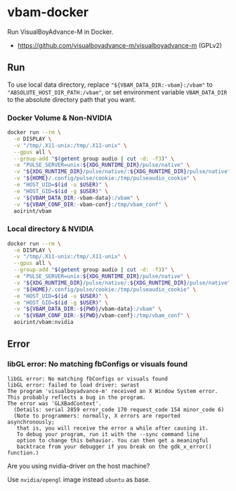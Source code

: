 # vbam-docker
Run VisualBoyAdvance-M in Docker.

- https://github.com/visualboyadvance-m/visualboyadvance-m (GPLv2)

## Run
To use local data directory,
replace `"${VBAM_DATA_DIR:-vbam}:/vbam"` to `"ABSOLUTE_HOST_DIR_PATH:/vbam"`,
or set environment variable `VBAM_DATA_DIR` to the absolute directory path that you want.

### Docker Volume & Non-NVIDIA
```sh
docker run --rm \
  -e DISPLAY \
  -v "/tmp/.X11-unix:/tmp/.X11-unix" \
  --gpus all \
  --group-add "$(getent group audio | cut -d: -f3)" \
  -e "PULSE_SERVER=unix:${XDG_RUNTIME_DIR}/pulse/native" \
  -v "${XDG_RUNTIME_DIR}/pulse/native/:${XDG_RUNTIME_DIR}/pulse/native" \
  -v "${HOME}/.config/pulse/cookie:/tmp/pulseaudio_cookie" \
  -e "HOST_UID=$(id -u $USER)" \
  -e "HOST_GID=$(id -g $USER)" \
  -v "${VBAM_DATA_DIR:-vbam-data}:/vbam" \
  -v "${VBAM_CONF_DIR:-vbam-conf}:/tmp/vbam_conf" \
  aoirint/vbam
```

### Local directory & NVIDIA
```sh
docker run --rm \
  -e DISPLAY \
  -v "/tmp/.X11-unix:/tmp/.X11-unix" \
  --gpus all \
  --group-add "$(getent group audio | cut -d: -f3)" \
  -e "PULSE_SERVER=unix:${XDG_RUNTIME_DIR}/pulse/native" \
  -v "${XDG_RUNTIME_DIR}/pulse/native/:${XDG_RUNTIME_DIR}/pulse/native" \
  -v "${HOME}/.config/pulse/cookie:/tmp/pulseaudio_cookie" \
  -e "HOST_UID=$(id -u $USER)" \
  -e "HOST_GID=$(id -g $USER)" \
  -v "${VBAM_DATA_DIR:-${PWD}/vbam-data}:/vbam" \
  -v "${VBAM_CONF_DIR:-${PWD}/vbam-conf}:/tmp/vbam_conf" \
  aoirint/vbam:nvidia
```


## Error
### libGL error: No matching fbConfigs or visuals found
```
libGL error: No matching fbConfigs or visuals found
libGL error: failed to load driver: swrast
The program 'visualboyadvance-m' received an X Window System error.
This probably reflects a bug in the program.
The error was 'GLXBadContext'.
  (Details: serial 2859 error_code 170 request_code 154 minor_code 6)
  (Note to programmers: normally, X errors are reported asynchronously;
   that is, you will receive the error a while after causing it.
   To debug your program, run it with the --sync command line
   option to change this behavior. You can then get a meaningful
   backtrace from your debugger if you break on the gdk_x_error() function.)
```

Are you using nvidia-driver on the host machine?

Use `nvidia/opengl` image instead `ubuntu` as base.
